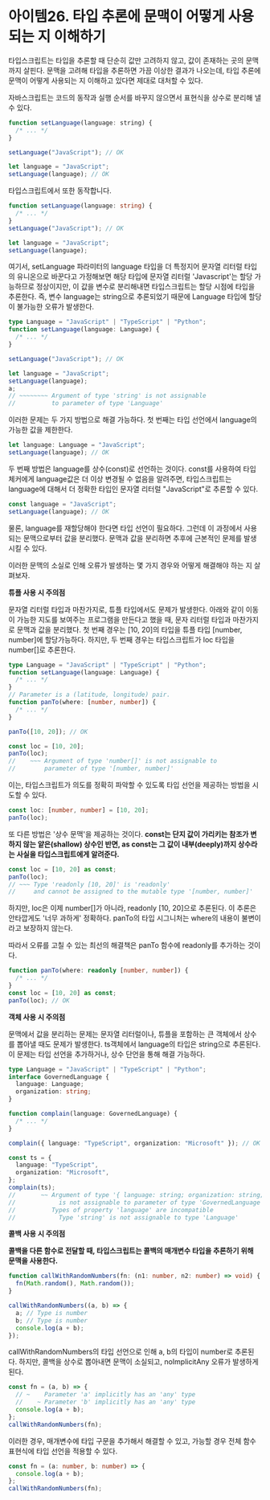 # 아이템26. 타입 추론에 문맥이 어떻게 사용되는 지 이해하기

타입스크립트는 타입을 추론할 때 단순히 값만 고려하지 않고, 값이 존재하는 곳의 문맥까지 살핀다.
문맥을 고려해 타입을 추론하면 가끔 이상한 결과가 나오는데, 타입 추론에 문맥이 어떻게 사용되는 지 이해하고 있다면
제대로 대처할 수 있다.

자바스크립트는 코드의 동작과 실행 순서를 바꾸지 않으면서 표현식을 상수로 분리해 낼 수 있다.

```js
function setLanguage(language: string) {
  /* ... */
}

setLanguage("JavaScript"); // OK

let language = "JavaScript";
setLanguage(language); // OK
```

타입스크립트에서 또한 동작합니다.

```ts
function setLanguage(language: string) {
  /* ... */
}
setLanguage("JavaScript"); // OK

let language = "JavaScript";
setLanguage(language);
```

여기서, setLanguage 파라미터의 language 타입을 더 특정지어 문자열 리터럴 타입의 유니온으로 바꾼다고
가정해보면 해당 타입에 문자열 리터럴 'Javascript'는 할당 가능하므로 정상이지만, 이 값을 변수로 분리해내면
타입스크립트는 할당 시점에 타입을 추론한다. 즉, 변수 language는 string으로 추론되었기 때문에 Language 타입에
할당이 불가능한 오류가 발생한다.

```ts
type Language = "JavaScript" | "TypeScript" | "Python";
function setLanguage(language: Language) {
  /* ... */
}

setLanguage("JavaScript"); // OK

let language = "JavaScript";
setLanguage(language);
a;
// ~~~~~~~~ Argument of type 'string' is not assignable
//          to parameter of type 'Language'
```

이러한 문제는 두 가지 방법으로 해결 가능하다. 첫 번째는 타입 선언에서 language의 가능한 값을 제한한다.

```ts
let language: Language = "JavaScript";
setLanguage(language); // OK
```

두 번째 방법은 language를 상수(const)로 선언하는 것이다. const를 사용하여 타입 체커에게 language값은 더 이상 변경될 수 없음을 알려주면, 타입스크립트는 language에 대해서 더 정확한 타입인 문자열 리터럴 "JavaScript"로 추론할 수 있다.

```ts
const language = "JavaScript";
setLanguage(language); // OK
```

물론, language를 재할당해야 한다면 타입 선언이 필요하다. 그런데 이 과정에서 사용되는 문맥으로부터 값을 분리했다. 문맥과 값을 분리하면 추후에 근본적인 문제를 발생시킬 수 있다.

이러한 문맥의 소실로 인해 오류가 발생하는 몇 가지 경우와 어떻게 해결해야 하는 지 살펴보자.

**튜플 사용 시 주의점**

문자열 리터럴 타입과 마찬가지로, 튜플 타입에서도 문제가 발생한다. 아래와 같이 이동이 가능한 지도를 보여주는 프로그램을 만든다고 했을 때, 문자 리터럴 타입과 마찬가지로 문맥과 값을 분리했다. 첫 번째 경우는 [10, 20]의 타입을 튜플 타입 [number, number]에 할당가능하다. 하지만, 두 번째 경우는 타입스크립트가 loc 타입을 number[]로 추론한다.

```ts
type Language = "JavaScript" | "TypeScript" | "Python";
function setLanguage(language: Language) {
  /* ... */
}
// Parameter is a (latitude, longitude) pair.
function panTo(where: [number, number]) {
  /* ... */
}

panTo([10, 20]); // OK

const loc = [10, 20];
panTo(loc);
//    ~~~ Argument of type 'number[]' is not assignable to
//        parameter of type '[number, number]'
```

이는, 타입스크립트가 의도를 정확히 파악할 수 있도록 타입 선언을 제공하는 방법을 시도할 수 있다.

```ts
const loc: [number, number] = [10, 20];
panTo(loc);
```

또 다른 방법은 '상수 문맥'을 제공하는 것이다. **const는 단지 값이 가리키는 참조가 변하지 않는 얕은(shallow) 상수인 반면, as const는 그 값이 내부(deeply)까지 상수라는 사실을 타입스크립트에게 알려준다.**

```ts
const loc = [10, 20] as const;
panTo(loc);
// ~~~ Type 'readonly [10, 20]' is 'readonly'
//     and cannot be assigned to the mutable type '[number, number]'
```

하지만, loc은 이제 number[]가 아니라, readonly [10, 20]으로 추론된다. 이 추론은 안타깝게도 '너무 과하게' 정확하다.
panTo의 타입 시그니처는 where의 내용이 불변이라고 보장하지 않는다.

따라서 오류를 고칠 수 있는 최선의 해결책은 panTo 함수에 readonly를 추가하는 것이다.

```ts
function panTo(where: readonly [number, number]) {
  /* ... */
}
const loc = [10, 20] as const;
panTo(loc); // OK
```

**객체 사용 시 주의점**

문맥에서 값을 분리하는 문제는 문자열 리터럴이나, 튜플을 포함하는 큰 객체에서 상수를 뽑아낼 때도 문제가 발생한다.
ts객체에서 language의 타입은 string으로 추론된다. 이 문제는 타입 선언을 추가하거나, 상수 단언을 통해 해결 가능하다.

```ts
type Language = "JavaScript" | "TypeScript" | "Python";
interface GovernedLanguage {
  language: Language;
  organization: string;
}

function complain(language: GovernedLanguage) {
  /* ... */
}

complain({ language: "TypeScript", organization: "Microsoft" }); // OK

const ts = {
  language: "TypeScript",
  organization: "Microsoft",
};
complain(ts);
//       ~~ Argument of type '{ language: string; organization: string; }'
//            is not assignable to parameter of type 'GovernedLanguage'
//          Types of property 'language' are incompatible
//            Type 'string' is not assignable to type 'Language'
```

**콜백 사용 시 주의점**

**콜백을 다른 함수로 전달할 때, 타입스크립트는 콜백의 매개변수 타입을 추론하기 위해 문맥을 사용한다.**

```ts
function callWithRandomNumbers(fn: (n1: number, n2: number) => void) {
  fn(Math.random(), Math.random());
}

callWithRandomNumbers((a, b) => {
  a; // Type is number
  b; // Type is number
  console.log(a + b);
});
```

callWithRandomNumbers의 타입 선언으로 인해 a, b의 타입이 number로 추론된다.
하지만, 콜백을 상수로 뽑아내면 문맥이 소실되고, noImplicitAny 오류가 발생하게 된다.

```ts
const fn = (a, b) => {
  // ~    Parameter 'a' implicitly has an 'any' type
  //    ~ Parameter 'b' implicitly has an 'any' type
  console.log(a + b);
};
callWithRandomNumbers(fn);
```

이러한 경우, 매개변수에 타입 구문을 추가해서 해결할 수 있고, 가능할 경우 전체 함수 표현식에 타입 선언을 적용할 수 있다.

```ts
const fn = (a: number, b: number) => {
  console.log(a + b);
};
callWithRandomNumbers(fn);
```
